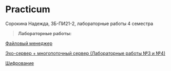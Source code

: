 # Practicum
Сорокина Надежда, ЗБ-ПИ21-2, лабораторные работы 4 семестра

> __Лабораторные работы:__

[ Файловый менеджер ](https://github.com/not-fate/Practicum/tree/main/%D0%9B%D0%B0%D0%B1.1.%20%D0%A4%D0%B0%D0%B8%CC%86%D0%BB%D0%BE%D0%B2%D1%8B%D0%B8%CC%86%20%D0%BC%D0%B5%D0%BD%D0%B5%D0%B4%D0%B6%D0%B5%D1%80)

[ Эхо-сервер + многопоточный сервер (Лабораторные работы №3 и №4)](https://github.com/not-fate/Practicum/tree/main/%D0%9C%D0%BD%D0%BE%D0%B3%D0%BE%D0%BF%D0%BE%D1%82%D0%BE%D1%87%D0%BD%D1%8B%D0%B9%20%D1%81%D0%B5%D1%80%D0%B2%D0%B5%D1%80)

[ Шифрование ]()


